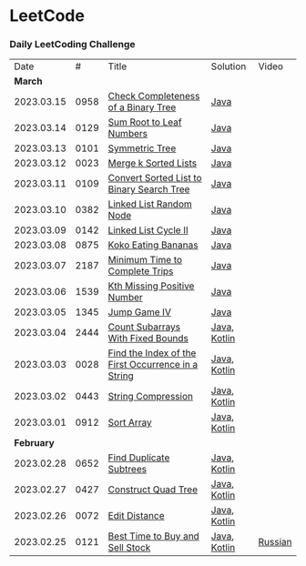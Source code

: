 LeetCode
========

### Daily LeetCoding Challenge

<table>
  <tr>
    <td>Date</td>
    <td>#</td>
    <td>Title</td>
    <td>Solution</td>
    <td>Video</td>
  </tr>
  <tr>
    <td colspan="5"><b>March</b></td>
  </tr>

  <tr>
    <td>2023.03.15</td>
    <td>0958</td>
    <td><a href="https://leetcode.com/problems/check-completeness-of-a-binary-tree/">Check Completeness of a Binary Tree</a></td>
    <td><a href="src/main/java/leetcode/p0900/p0958/CheckCompletenessOfABinaryTree.java">Java</a>
    <td></td>
  </tr>
  <tr>
    <td>2023.03.14</td>
    <td>0129</td>
    <td><a href="https://leetcode.com/problems/sum-root-to-leaf-numbers/">Sum Root to Leaf Numbers</a></td>
    <td><a href="src/main/java/leetcode/p0100/p0129/SumRootToLeafNumbers.java">Java</a>
    <td></td>
  </tr>
  <tr>
    <td>2023.03.13</td>
    <td>0101</td>
    <td><a href="https://leetcode.com/problems/symmetric-tree/">Symmetric Tree</a></td>
    <td><a href="src/main/java/leetcode/p0100/p0101/README.md">Java</a>
    <td></td>
  </tr>
  <tr>
    <td>2023.03.12</td>
    <td>0023</td>
    <td><a href="https://leetcode.com/problems/merge-k-sorted-lists/">Merge k Sorted Lists</a></td>
    <td><a href="src/main/java/leetcode/p0100/p0109/ConvertSortedListToBinarySearchTree.java">Java</a>
    <td></td>
  </tr>
  <tr>
    <td>2023.03.11</td>
    <td>0109</td>
    <td><a href="https://leetcode.com/problems/convert-sorted-list-to-binary-search-tree/">Convert Sorted List to Binary Search Tree</a></td>
    <td><a href="src/main/java/leetcode/p0100/p0109/ConvertSortedListToBinarySearchTree.java">Java</a>
    <td></td>
  </tr>
  <tr>
    <td>2023.03.10</td>
    <td>0382</td>
    <td><a href="https://leetcode.com/problems/linked-list-random-node/">Linked List Random Node</a></td>
    <td><a href="src/main/java/leetcode/p0300/p0382/LinkedListRandomNode.java">Java</a>
    <td></td>
  </tr>
  <tr>
    <td>2023.03.09</td>
    <td>0142</td>
    <td><a href="https://leetcode.com/problems/linked-list-cycle-ii/">Linked List Cycle II</a></td>
    <td><a href="src/main/java/leetcode/p0100/p0142/LinkedListCycleII.java">Java</a>
    <td></td>
  </tr>
  <tr>
    <td>2023.03.08</td>
    <td>0875</td>
    <td><a href="https://leetcode.com/problems/koko-eating-bananas/">Koko Eating Bananas</a></td>
    <td><a href="src/main/java/leetcode/p0800/p0875/KokoEatingBananas.java">Java</a>
    <td></td>
  </tr>
  <tr>
    <td>2023.03.07</td>
    <td>2187</td>
    <td><a href="https://leetcode.com/problems/minimum-time-to-complete-trips/">Minimum Time to Complete Trips</a></td>
    <td><a href="src/main/java/leetcode/p2100/p2187/MinimumTimeToCompleteTrips.java">Java</a>
    <td></td>
  </tr>
  <tr>
    <td>2023.03.06</td>
    <td>1539</td>
    <td><a href="https://leetcode.com/problems/kth-missing-positive-number/">Kth Missing Positive Number</a></td>
    <td><a href="src/main/java/leetcode/p1500/p1539/KthMissingPositiveNumber.java">Java</a>
    <td></td>
  </tr>
  <tr>
    <td>2023.03.05</td>
    <td>1345</td>
    <td><a href="https://leetcode.com/problems/jump-game-iv/">Jump Game IV</a></td>
    <td><a href="src/main/java/leetcode/p1300/p1345/JumpGameIV.java">Java</a>
    <td></td>
  </tr>
  <tr>
    <td>2023.03.04</td>
    <td>2444</td>
    <td><a href="https://leetcode.com/problems/count-subarrays-with-fixed-bounds/">Count Subarrays With Fixed Bounds</a></td>
    <td><a href="src/main/java/leetcode/p2000/p2444/CountSubarraysWithFixedBounds.java">Java</a>,
<a href="src/main/kotlin/leetcode/p2000/p2444/CountSubarraysWithFixedBounds.kts">Kotlin</a></td>
    <td></td>
  </tr>
  <tr>
    <td>2023.03.03</td>
    <td>0028</td>
    <td><a href="https://leetcode.com/problems/find-the-index-of-the-first-occurrence-in-a-string/">Find the Index of the First Occurrence in a String</a></td>
    <td><a href="src/main/java/leetcode/p0000/p0028/FindTheIndexOfTheFirstOccurrenceInAString.java">Java</a>,
<a href="src/main/kotlin/leetcode/p0000/p0028/FindTheIndexOfTheFirstOccurrenceInAString.kts">Kotlin</a></td>
    <td></td>
  </tr>
  <tr>
    <td>2023.03.02</td>
    <td>0443</td>
    <td><a href="https://leetcode.com/problems/string-compression/">String Compression</a></td>
    <td><a href="src/main/java/leetcode/p0400/p0443/StringCompress.java">Java</a>,
<a href="src/main/kotlin/leetcode/p0400/p0443/StringCompress.kts">Kotlin</a></td>
    <td></td>
  </tr>
  <tr>
    <td>2023.03.01</td>
    <td>0912</td>
    <td><a href="https://leetcode.com/problems/sort-an-array/">Sort Array</a></td>
    <td><a href="src/main/java/leetcode/p0900/p0912/SortArray.java">Java</a>,
<a href="src/main/kotlin/leetcode/p0900/p0912/SortArray.kts">Kotlin</a></td>
    <td></td>
  </tr>
  <tr>
    <td colspan="5"><b>February</b></td>
  </tr>
  <tr>
    <td>2023.02.28</td>
    <td>0652</td>
    <td><a href="https://leetcode.com/problems/find-duplicate-subtrees/">Find Duplicate Subtrees</a></td>
    <td><a href="src/main/java/leetcode/p0600/p0652/FindDuplicateSubtrees.java">Java</a>,
<a href="src/main/kotlin/leetcode/p0600/p0652/FindDuplicateSubtrees.kts">Kotlin</a></td>
    <td></td>
  </tr>
  <tr>
    <td>2023.02.27</td>
    <td>0427</td>
    <td><a href="https://leetcode.com/problems/construct-quad-tree/">Construct Quad Tree</a></td>
    <td><a href="src/main/java/leetcode/p0400/p0427/ConstructQuadTree.java">Java</a>,
<a href="src/main/kotlin/leetcode/p0400/p0427/ConstructQuadTree.kts">Kotlin</a></td>
    <td></td>
  </tr>
  <tr>
    <td>2023.02.26</td>
    <td>0072</td>
    <td><a href="https://leetcode.com/problems/edit-distance/">Edit Distance</a></td>
    <td><a href="src/main/java/leetcode/p0000/p0075/EditDistance.java">Java</a>,
<a href="src/main/kotlin/leetcode/p0000/p0075/EditDistance.kts">Kotlin</a></td>
    <td></td>
  </tr>
  <tr>
    <td>2023.02.25</td>
    <td>0121</td>
    <td><a href="https://leetcode.com/problems/best-time-to-buy-and-sell-stock/">Best Time to Buy and Sell Stock</a></td>
    <td><a href="src/main/java/leetcode/p0100/p0121/BestTimeToBuyAndSellStock.java">Java</a>,
<a href="src/main/kotlin/leetcode/p0100/p0121/BestTimeToBuyAndSellStock.kts">Kotlin</a></td>
    <td><a href="https://youtu.be/dkheRrSYoZQ">Russian</a></td>
  </tr>
</table>
